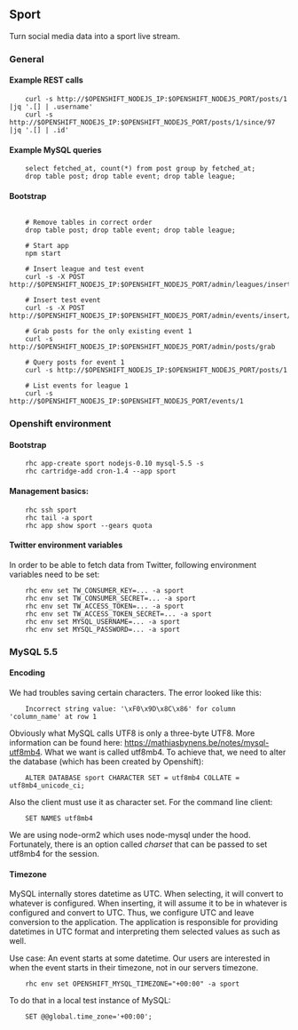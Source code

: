 ## Sport

Turn social media data into a sport live stream.

### General

#### Example REST calls

```
    curl -s http://$OPENSHIFT_NODEJS_IP:$OPENSHIFT_NODEJS_PORT/posts/1 |jq '.[] | .username'
	curl -s http://$OPENSHIFT_NODEJS_IP:$OPENSHIFT_NODEJS_PORT/posts/1/since/97 |jq '.[] | .id'
```

#### Example MySQL queries

```
    select fetched_at, count(*) from post group by fetched_at;
	drop table post; drop table event; drop table league;
```

#### Bootstrap
```

	# Remove tables in correct order
	drop table post; drop table event; drop table league;
	
	# Start app
	npm start
	
	# Insert league and test event
	curl -s -X POST http://$OPENSHIFT_NODEJS_IP:$OPENSHIFT_NODEJS_PORT/admin/leagues/insert/Frauen%20WM%202015
	
	# Insert test event
	curl -s -X POST http://$OPENSHIFT_NODEJS_IP:$OPENSHIFT_NODEJS_PORT/admin/events/insert/1/SUI/LIT
	
	# Grab posts for the only existing event 1
	curl -s http://$OPENSHIFT_NODEJS_IP:$OPENSHIFT_NODEJS_PORT/admin/posts/grab
	
	# Query posts for event 1
	curl -s http://$OPENSHIFT_NODEJS_IP:$OPENSHIFT_NODEJS_PORT/posts/1
	
	# List events for league 1
	curl -s http://$OPENSHIFT_NODEJS_IP:$OPENSHIFT_NODEJS_PORT/events/1
```

### Openshift environment

#### Bootstrap

```
    rhc app-create sport nodejs-0.10 mysql-5.5 -s
	rhc cartridge-add cron-1.4 --app sport
```

#### Management basics:

```
    rhc ssh sport
    rhc tail -a sport
    rhc app show sport --gears quota
```

#### Twitter environment variables

In order to be able to fetch data from Twitter, following environment variables need to be set:

```
	rhc env set TW_CONSUMER_KEY=... -a sport
	rhc env set TW_CONSUMER_SECRET=... -a sport
	rhc env set TW_ACCESS_TOKEN=... -a sport
	rhc env set TW_ACCESS_TOKEN_SECRET=... -a sport
	rhc env set MYSQL_USERNAME=... -a sport
	rhc env set MYSQL_PASSWORD=... -a sport
```

### MySQL 5.5


#### Encoding

We had troubles saving certain characters. The error looked like this:

```
    Incorrect string value: '\xF0\x9D\x8C\x86' for column 'column_name' at row 1
```

Obviously what MySQL calls UTF8 is only a three-byte UTF8. More information can be found here:
https://mathiasbynens.be/notes/mysql-utf8mb4.
What we want is called utf8mb4. To achieve that, we need to alter the database (which has been created by Openshift):

```
    ALTER DATABASE sport CHARACTER SET = utf8mb4 COLLATE = utf8mb4_unicode_ci;
```

Also the client must use it as character set. For the command line client:

```
    SET NAMES utf8mb4
```

We are using node-orm2 which uses node-mysql under the hood. Fortunately, there is an option called _charset_  that can be passed to set utf8mb4 for the session.

#### Timezone

MySQL internally stores datetime as UTC. When selecting, it will convert to whatever is configured. When inserting, it will assume it to be in whatever is configured and convert to UTC. Thus, we configure UTC and leave conversion to the application. The application is responsible for providing datetimes in UTC format and interpreting them selected values as such as well.

Use case: An event starts at some datetime. Our users are interested in when the event starts in their timezone, not in our servers timezone.

```
    rhc env set OPENSHIFT_MYSQL_TIMEZONE="+00:00" -a sport
```

To do that in a local test instance of MySQL:

```
    SET @@global.time_zone='+00:00';
```
